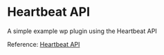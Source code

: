 # Heartbeat API

A simple example wp plugin using the Heartbeat API

Reference: [Heartbeat API](https://developer.wordpress.org/plugins/javascript/heartbeat-api/)
